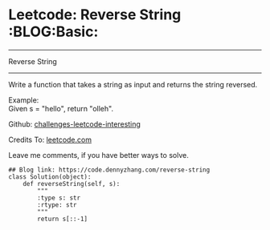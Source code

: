# Leetcode: Reverse String     :BLOG:Basic:


---

Reverse String  

---

Write a function that takes a string as input and returns the string reversed.  

Example:  
Given s = "hello", return "olleh".  

Github: [challenges-leetcode-interesting](https://github.com/DennyZhang/challenges-leetcode-interesting/tree/master/reverse-string)  

Credits To: [leetcode.com](https://leetcode.com/problems/reverse-string/description/)  

Leave me comments, if you have better ways to solve.  

    ## Blog link: https://code.dennyzhang.com/reverse-string
    class Solution(object):
        def reverseString(self, s):
            """
            :type s: str
            :rtype: str
            """
            return s[::-1]